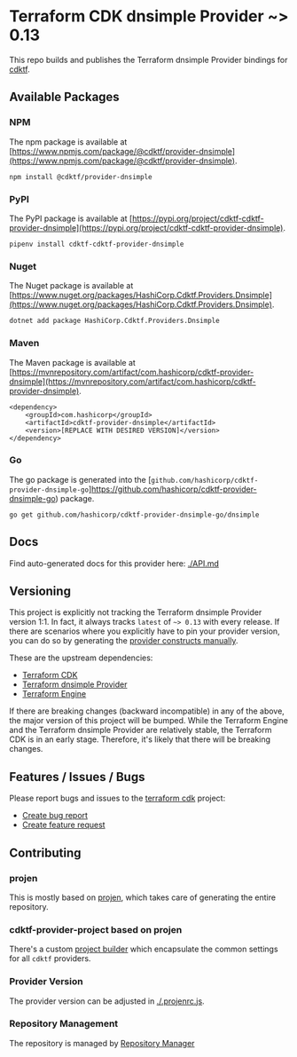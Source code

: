 # Terraform CDK dnsimple Provider ~> 0.13

This repo builds and publishes the Terraform dnsimple Provider bindings for [cdktf](https://cdk.tf).

## Available Packages

### NPM

The npm package is available at [https://www.npmjs.com/package/@cdktf/provider-dnsimple](https://www.npmjs.com/package/@cdktf/provider-dnsimple).

`npm install @cdktf/provider-dnsimple`

### PyPI

The PyPI package is available at [https://pypi.org/project/cdktf-cdktf-provider-dnsimple](https://pypi.org/project/cdktf-cdktf-provider-dnsimple).

`pipenv install cdktf-cdktf-provider-dnsimple`

### Nuget

The Nuget package is available at [https://www.nuget.org/packages/HashiCorp.Cdktf.Providers.Dnsimple](https://www.nuget.org/packages/HashiCorp.Cdktf.Providers.Dnsimple).

`dotnet add package HashiCorp.Cdktf.Providers.Dnsimple`

### Maven

The Maven package is available at [https://mvnrepository.com/artifact/com.hashicorp/cdktf-provider-dnsimple](https://mvnrepository.com/artifact/com.hashicorp/cdktf-provider-dnsimple).

```
<dependency>
    <groupId>com.hashicorp</groupId>
    <artifactId>cdktf-provider-dnsimple</artifactId>
    <version>[REPLACE WITH DESIRED VERSION]</version>
</dependency>
```

### Go

The go package is generated into the [`github.com/hashicorp/cdktf-provider-dnsimple-go`]https://github.com/hashicorp/cdktf-provider-dnsimple-go) package.

`go get github.com/hashicorp/cdktf-provider-dnsimple-go/dnsimple`

## Docs

Find auto-generated docs for this provider here: [./API.md](./API.md)

## Versioning

This project is explicitly not tracking the Terraform dnsimple Provider version 1:1. In fact, it always tracks `latest` of `~> 0.13` with every release. If there are scenarios where you explicitly have to pin your provider version, you can do so by generating the [provider constructs manually](https://cdk.tf/imports).

These are the upstream dependencies:

* [Terraform CDK](https://cdk.tf)
* [Terraform dnsimple Provider](https://github.com/terraform-providers/terraform-provider-dnsimple)
* [Terraform Engine](https://terraform.io)

If there are breaking changes (backward incompatible) in any of the above, the major version of this project will be bumped. While the Terraform Engine and the Terraform dnsimple Provider are relatively stable, the Terraform CDK is in an early stage. Therefore, it's likely that there will be breaking changes.

## Features / Issues / Bugs

Please report bugs and issues to the [terraform cdk](https://cdk.tf) project:

* [Create bug report](https://cdk.tf/bug)
* [Create feature request](https://cdk.tf/feature)

## Contributing

### projen

This is mostly based on [projen](https://github.com/eladb/projen), which takes care of generating the entire repository.

### cdktf-provider-project based on projen

There's a custom [project builder](https://github.com/hashicorp/cdktf-provider-project) which encapsulate the common settings for all `cdktf` providers.

### Provider Version

The provider version can be adjusted in [./.projenrc.js](./.projenrc.js).

### Repository Management

The repository is managed by [Repository Manager](https://github.com/hashicorp/cdktf-repository-manager/)
